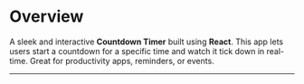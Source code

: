 # Overview
A sleek and interactive **Countdown Timer** built using **React**. This app lets users start a countdown for a specific time and watch it tick down in real-time. Great for productivity apps, reminders, or events.

---
